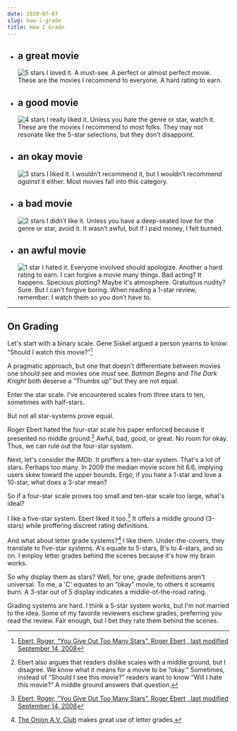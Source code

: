 ```yaml
---
date: 2020-07-07
slug: how-i-grade
title: How I Grade
---
```


- ## a great movie

  ![5 stars](/svg/5-stars.svg) I loved it. A must-see. A perfect or almost perfect movie. These are the movies I recommend to everyone. A hard rating to earn.

- ## a good movie

  ![4 stars](/svg/4-stars.svg) I really liked it. Unless you hate the genre or star, watch it. These are the movies I recommend to most folks. They may not resonate like the 5-star selections, but they don’t disappoint.

- ## an okay movie

  ![3 stars](/svg/3-stars.svg) I liked it. I wouldn’t recommend it, but I wouldn’t recommend _against_ it either. Most movies fall into this category.

- ## a bad movie

  ![2 stars](/svg/2-stars.svg) I didn’t like it. Unless you have a deep-seated love for the genre or star, avoid it. It wasn’t awful, but if I paid money, I felt burned.

- ## an awful movie

  ![1 star](/svg/1-star.svg) I hated it. Everyone involved should apologize. Another a hard rating to earn. I can forgive a movie many things. Bad acting? It happens. Specious plotting? Maybe it's atmosphere. Gratuitous nudity? Sure. But I can't forgive boring. When reading a 1-star review, remember: I watch them so you don’t have to.

---

## On Grading

Let's start with a binary scale. Gene Siskel argued a person yearns to know: “Should I watch this movie?”[^1]

A pragmatic approach, but one that doesn't differentiate between movies one _should_ see and movies one _must_ see. <span data-imdb-id="tt0372784">_Batman Begins_ </span> and <span data-imdb-id="tt0468569">_The Dark Knight_</span> both deserve a “Thumbs up” but they are not equal.

Enter the star scale. I've encountered scales from three stars to ten, sometimes with half-stars.

But not all star-systems prove equal.

Roger Ebert hated the four-star scale his paper enforced because it presented no middle ground.[^2] Awful, bad, good, or great. No room for okay. Thus, we can rule out the four-star system.

Next, let's consider the IMDb. It proffers a ten-star system. That's a lot of stars. Perhaps too many. In 2009 the median movie score hit 6.6, implying users skew toward the upper bounds. Ergo, if you hate a 1-star and love a 10-star, what does a 3-star mean?

So if a four-star scale proves too small and ten-star scale too large, what's ideal?

I like a five-star system. Ebert liked it too.[^1] It offers a middle ground (3-stars) while proffering discreet rating definitions.

And what about letter grade systems?[^3] I like them. Under-the-covers, they translate to five-star systems. A's equate to 5-stars, B's to 4-stars, and so on. I employ letter grades behind the scenes because it's how my brain works.

So why display them as stars? Well, for one, grade definitions aren't universal. To me, a 'C' equates to an “okay” movie, to others it screams burn. A 3-star out of 5 display indicates a middle-of-the-road rating.

Grading systems are hard. I think a 5-star system works, but I'm not married to the idea. Some of my favorite reviewers eschew grades, preferring you read the review. Fair enough, but I bet they rate them behind the scenes.

[^1]: [Ebert, Roger, “You Give Out Too Many Stars”, Roger Ebert , last modified September 14, 2008](http://www.rogerebert.com/rogers-journal/you-give-out-too-many-stars)
[^2]: Ebert also argues that readers dislike scales with a middle ground, but I disagree. We know what it means for a movie to be “okay.” Sometimes, instead of “Should I see this movie?” readers want to know “Will I hate this movie?” A middle ground answers that question.
[^3]: [The Onion A.V. Club](http://www.avclub.com/film/) makes great use of letter grades.
